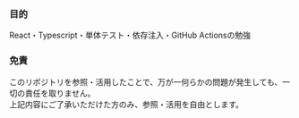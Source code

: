 <h3>目的</h3>
React・Typescript・単体テスト・依存注入・GitHub Actionsの勉強

<h3>免責</h3>
このリポジトリを参照・活用したことで、万が一何らかの問題が発生しても、一切の責任を取りません。<br>
上記内容にご了承いただけた方のみ、参照・活用を自由とします。
